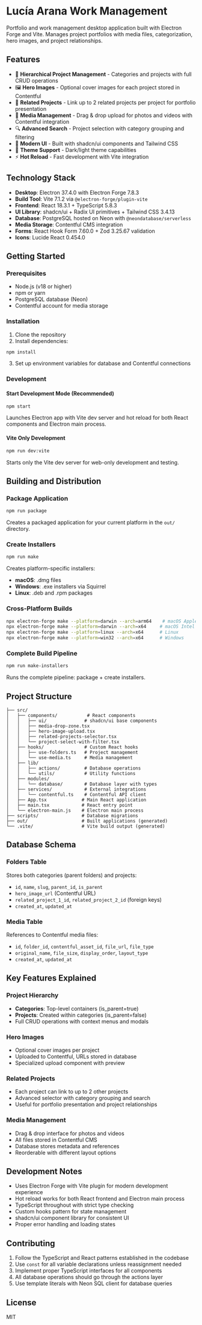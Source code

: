 # Lucía Arana Work Management

Portfolio and work management desktop application built with Electron Forge and Vite. Manages project portfolios with media files, categorization, hero images, and project relationships.

## Features

- 📁 **Hierarchical Project Management** - Categories and projects with full CRUD operations
- 🖼️ **Hero Images** - Optional cover images for each project stored in Contentful
- 🔗 **Related Projects** - Link up to 2 related projects per project for portfolio presentation  
- 📱 **Media Management** - Drag & drop upload for photos and videos with Contentful integration
- 🔍 **Advanced Search** - Project selection with category grouping and filtering
- 🎨 **Modern UI** - Built with shadcn/ui components and Tailwind CSS
- 🌙 **Theme Support** - Dark/light theme capabilities
- ⚡ **Hot Reload** - Fast development with Vite integration

## Technology Stack

- **Desktop**: Electron 37.4.0 with Electron Forge 7.8.3
- **Build Tool**: Vite 7.1.2 via `@electron-forge/plugin-vite`
- **Frontend**: React 18.3.1 + TypeScript 5.8.3
- **UI Library**: shadcn/ui + Radix UI primitives + Tailwind CSS 3.4.13
- **Database**: PostgreSQL hosted on Neon with `@neondatabase/serverless`
- **Media Storage**: Contentful CMS integration
- **Forms**: React Hook Form 7.60.0 + Zod 3.25.67 validation
- **Icons**: Lucide React 0.454.0

## Getting Started

### Prerequisites

- Node.js (v18 or higher)
- npm or yarn
- PostgreSQL database (Neon)
- Contentful account for media storage

### Installation

1. Clone the repository
2. Install dependencies:
```bash
npm install
```

3. Set up environment variables for database and Contentful connections

### Development

#### Start Development Mode (Recommended)
```bash
npm start
```
Launches Electron app with Vite dev server and hot reload for both React components and Electron main process.

#### Vite Only Development
```bash
npm run dev:vite
```
Starts only the Vite dev server for web-only development and testing.

## Building and Distribution

### Package Application
```bash
npm run package
```
Creates a packaged application for your current platform in the `out/` directory.

### Create Installers
```bash
npm run make
```
Creates platform-specific installers:
- **macOS**: .dmg files
- **Windows**: .exe installers via Squirrel
- **Linux**: .deb and .rpm packages

### Cross-Platform Builds
```bash
npx electron-forge make --platform=darwin --arch=arm64    # macOS Apple Silicon
npx electron-forge make --platform=darwin --arch=x64     # macOS Intel
npx electron-forge make --platform=linux --arch=x64      # Linux
npx electron-forge make --platform=win32 --arch=x64      # Windows
```

### Complete Build Pipeline
```bash
npm run make-installers
```
Runs the complete pipeline: package + create installers.

## Project Structure

```
├── src/
│   ├── components/           # React components
│   │   ├── ui/              # shadcn/ui base components
│   │   ├── media-drop-zone.tsx
│   │   ├── hero-image-upload.tsx
│   │   ├── related-projects-selector.tsx
│   │   └── project-select-with-filter.tsx
│   ├── hooks/               # Custom React hooks
│   │   ├── use-folders.ts   # Project management
│   │   └── use-media.ts     # Media management
│   ├── lib/
│   │   ├── actions/         # Database operations
│   │   └── utils/           # Utility functions
│   ├── modules/
│   │   └── database/        # Database layer with types
│   ├── services/            # External integrations
│   │   └── contentful.ts    # Contentful API client
│   ├── App.tsx             # Main React application
│   ├── main.tsx            # React entry point
│   └── electron-main.js    # Electron main process
├── scripts/                # Database migrations
├── out/                    # Built applications (generated)
└── .vite/                  # Vite build output (generated)
```

## Database Schema

### Folders Table
Stores both categories (parent folders) and projects:
- `id`, `name`, `slug`, `parent_id`, `is_parent`
- `hero_image_url` (Contentful URL)
- `related_project_1_id`, `related_project_2_id` (foreign keys)
- `created_at`, `updated_at`

### Media Table
References to Contentful media files:
- `id`, `folder_id`, `contentful_asset_id`, `file_url`, `file_type`
- `original_name`, `file_size`, `display_order`, `layout_type`
- `created_at`, `updated_at`

## Key Features Explained

### Project Hierarchy
- **Categories**: Top-level containers (is_parent=true)
- **Projects**: Created within categories (is_parent=false)
- Full CRUD operations with context menus and modals

### Hero Images
- Optional cover images per project
- Uploaded to Contentful, URLs stored in database
- Specialized upload component with preview

### Related Projects
- Each project can link to up to 2 other projects
- Advanced selector with category grouping and search
- Useful for portfolio presentation and project relationships

### Media Management
- Drag & drop interface for photos and videos
- All files stored in Contentful CMS
- Database stores metadata and references
- Reorderable with different layout options

## Development Notes

- Uses Electron Forge with Vite plugin for modern development experience
- Hot reload works for both React frontend and Electron main process
- TypeScript throughout with strict type checking
- Custom hooks pattern for state management
- shadcn/ui component library for consistent UI
- Proper error handling and loading states

## Contributing

1. Follow the TypeScript and React patterns established in the codebase
2. Use `const` for all variable declarations unless reassignment needed
3. Implement proper TypeScript interfaces for all components
4. All database operations should go through the actions layer
5. Use template literals with Neon SQL client for database queries

## License

MIT